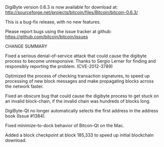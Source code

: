 DigiByte version 0.6.3 is now available for download at:
  http://sourceforge.net/projects/bitcoin/files/Bitcoin/bitcoin-0.6.3/

This is a bug-fix release, with no new features.

Please report bugs using the issue tracker at github:
  https://github.com/bitcoin/bitcoin/issues

CHANGE SUMMARY

Fixed a serious denial-of-service attack that could cause the
digibyte process to become unresponsive. Thanks to Sergio Lerner
for finding and responsibly reporting the problem. (CVE-2012-3789)

Optimized the process of checking transaction signatures, to
speed up processing of new block messages and make propagating
blocks across the network faster.

Fixed an obscure bug that could cause the digibyte process to get
stuck on an invalid block-chain, if the invalid chain was
hundreds of blocks long.

DigiByte-Qt no longer automatically selects the first address
in the address book (Issue #1384).

Fixed minimize-to-dock behavior of Bitcon-Qt on the Mac.

Added a block checkpoint at block 185,333 to speed up initial
blockchain download.
